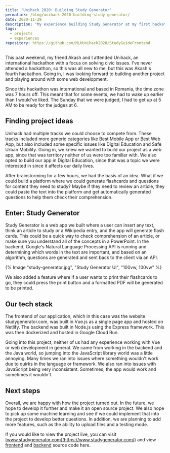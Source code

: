 ```yaml
---
title: "Unihack 2020: Building Study Generator"
permalink: /blog/unihack-2020-building-study-generator/
date: 2020-11-29
description: "My experience building Study Generator at my first hackathon."
tags:
  - projects
  - experiences
repository: https://github.com/MLHUnihack2020/StudyGuideFrontend
---
```

This past weekend, my friend Akash and I attended Unihack, an international hackathon with a focus on solving civic issues. I've never attended a hackathon, so this was all new to me, but this was Akash's fourth hackathon. Going in, I was looking forward to building another project and playing around with some web development.

Since this hackathon was international and based in Romania, the time zone was 7 hours off. This meant that for some events, we had to wake up earlier than I would've liked. The Sunday that we were judged, I had to get up at 5 AM to be ready for the judges at 6.

## Finding project ideas

Unihack had multiple tracks we could choose to compete from. These tracks included more generic categories like Best Mobile App or Best Web App, but also included some specific issues like Digital Education and Safe Urban Mobility. Going in, we knew we wanted to build our project as a web app, since that was territory neither of us were too familiar with. We also opted to build our app in Digital Education, since that was a topic we were interested in since it affects our daily lives.

After brainstorming for a few hours, we had the basis of an idea. What if we could build a platform where we could generate flashcards and questions for content they need to study? Maybe if they need to review an article, they could paste the text into the platform and get automatically generated questions to help them check their comprehension.

## Enter: Study Generator

Study Generator is a web app we built where a user can insert any text, think an article to study or a Wikipedia entry, and the app will generate flash cards. This could be a quick way to check comprehension of an article, or make sure you understand all of the concepts in a PowerPoint. In the backend, Google's Natural Language Processing API is running and determining which words in the text are important, and based on an algorithm, questions are generated and sent back to the client via an API.

{% Image "study-generator.jpg", "Study Generator UI", "100vw, 100vw" %}

We also added a feature where if a user wants to print their flashcards to go, they could press the print button and a formatted PDF will be generated to be printed.

## Our tech stack

The frontend of our application, which in this case was the website studygenerator.com, was built in Vue.js as a single page app and hosted on Netlify. The backend was built in Node.js using the Express framework. This was then dockerized and hosted in Google Cloud Run. 

Going into this project, neither of us had any experience working with Vue or web development in general. We came from working in the backend and the Java world, so jumping into the JavaScript library world was a little annoying. Many times we ran into issues where something wouldn't work due to quirks in the language or framework. We also ran into issues with JavaScript being very inconsistent. Sometimes, the app would work and sometimes it wouldn't.

## Next steps

Overall, we are happy with how the project turned out. In the future, we hope to develop it further and make it an open source project. We also hope to pick up some machine learning and see if we could implement that into the project to develop better questions. In addition, we are planning to add more features, such as the ability to upload files and a testing mode.

If you would like to view the project live, you can visit [www.studygenerator.com](https://www.studygenerator.com/) and view [frontend](https://github.com/MLHUnihack2020/StudyGuideFrontend) and [backend](https://github.com/MLHUnihack2020/StudyGuideBackend) source code here.